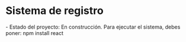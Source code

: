 <h1> Sistema de registro</h1>
- Estado del proyecto: En construcción.
Para ejecutar el sistema, debes poner:
npm install react
